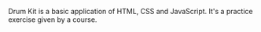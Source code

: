 Drum Kit is a basic application of HTML, CSS and JavaScript. It's a practice exercise given by a course.
